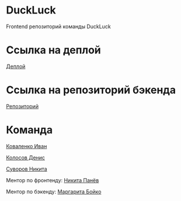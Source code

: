 # DuckLuck

Frontend репозиторий команды DuckLuck

# Ссылка на деплой

[Деплой](https://duckluckmarket.xyz)

# Ссылка на репозиторий бэкенда

[Репозиторий](https://github.com/go-park-mail-ru/2021_1_DuckLuck)

# Команда

[Коваленко Иван](https://github.com/DuckLuckBreakout)

[Колосов Денис](https://github.com/lev4rT)

[Суворов Никита](https://github.com/Tullerpeton)

Ментор по фронтенду: [Никита Панёв](https://github.com/tmible)

Ментор по бэкенду: [Маргарита Бойко](https://github.com/mortawe)
